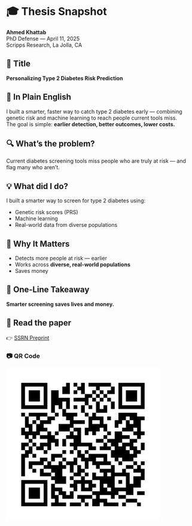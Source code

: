 # 🎓 Thesis Snapshot

**Ahmed Khattab**  
PhD Defense — April 11, 2025  
Scripps Research, La Jolla, CA



## 📌 Title  
**Personalizing Type 2 Diabetes Risk Prediction**



## 🧠 In Plain English  
I built a smarter, faster way to catch type 2 diabetes early — combining genetic risk and machine learning to reach people current tools miss.   
The goal is simple: **earlier detection, better outcomes, lower costs.**


## 🔍 What’s the problem?
Current diabetes screening tools miss people who are truly at risk — and flag many who aren’t.

## 💡 What did I do?
I built a smarter way to screen for type 2 diabetes using:

- Genetic risk scores (PRS)
- Machine learning
- Real-world data from diverse populations

## 🚀 Why It Matters  
- Detects more people at risk — earlier  
- Works across **diverse, real-world populations**  
- Saves money


## 🔑 One-Line Takeaway  
**Smarter screening saves lives and money.**



## 📄 Read the paper  
👉 [SSRN Preprint](https://papers.ssrn.com/sol3/papers.cfm?abstract_id=5062740)


### 📷 QR Code  
![QR code to paper](khattab_ssrn_qr.png)

